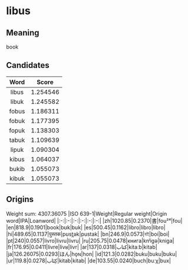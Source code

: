 # libus

## Meaning

book

## Candidates

|Word|Score|
|:-:|:-:|
|libus|1.254546|
|libuk|1.245582|
|fobus|1.186311|
|fobuk|1.177395|
|fopuk|1.138303|
|tabuk|1.109639|
|lipuk|1.090304|
|kibus|1.064037|
|bukib|1.055073|
|kibuk|1.055073|

## Origins

Weight sum: 4307.36075
|ISO 639-1|Weight|Regular weight|Origin word|IPA|Loanword|
|:-:|:-:|:-:|:-:|:-:|:-:|
|zh|1020.85|0.2370|書|fou²⁴|fou|
|en|818.9|0.1901|book|bʊk|buk|
|es|500.45|0.1162|libro|libɾo|libro|
|hi|489.65|0.1137|पुस्तक|pʊst̪ək|pustak|
|bn|246.9|0.0573|বই|boi|boi|
|pt|240|0.0557|livro|livɾu|livru|
|ru|205.75|0.0478|книга|knʲiɡə|kniga|
|fr|176.95|0.0411|livre|livʁ|livr|
|ar|137|0.0318|كتاب|kitaːb|kitab|
|ja|126.26075|0.0293|ほん|ho̞ɴ|hon|
|id|121.3|0.0282|buku|buku|buku|
|ur|119.8|0.0278|کِتَاب|kitab|kitab|
|de|103.55|0.0240|buch|buːχ|bux|
